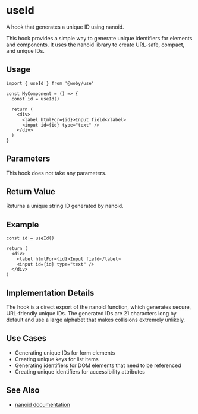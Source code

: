 # useId

A hook that generates a unique ID using nanoid.

This hook provides a simple way to generate unique identifiers for elements and components. It uses the nanoid library to create URL-safe, compact, and unique IDs.

## Usage

```tsx
import { useId } from '@woby/use'

const MyComponent = () => {
  const id = useId()
  
  return (
    <div>
      <label htmlFor={id}>Input field</label>
      <input id={id} type="text" />
    </div>
  )
}
```

## Parameters

This hook does not take any parameters.

## Return Value

Returns a unique string ID generated by nanoid.

## Example

```tsx
const id = useId()

return (
  <div>
    <label htmlFor={id}>Input field</label>
    <input id={id} type="text" />
  </div>
)
```

## Implementation Details

The hook is a direct export of the nanoid function, which generates secure, URL-friendly unique IDs. The generated IDs are 21 characters long by default and use a large alphabet that makes collisions extremely unlikely.

## Use Cases

- Generating unique IDs for form elements
- Creating unique keys for list items
- Generating identifiers for DOM elements that need to be referenced
- Creating unique identifiers for accessibility attributes

## See Also

- [nanoid documentation](https://github.com/ai/nanoid)